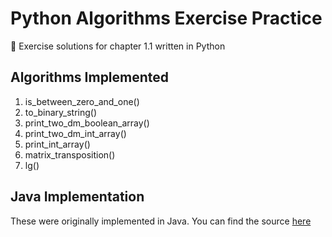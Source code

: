 # Python Algorithms Exercise Practice
🐍 Exercise solutions for chapter 1.1 written in Python

## Algorithms Implemented
1. is_between_zero_and_one()
2. to_binary_string()
3. print_two_dm_boolean_array()
4. print_two_dm_int_array()
5. print_int_array()
6. matrix_transposition()
7. lg()

## Java Implementation
These were originally implemented in Java. You can find the source [here](https://github.com/dev-xero/java-algorithms-exercise-practice)
